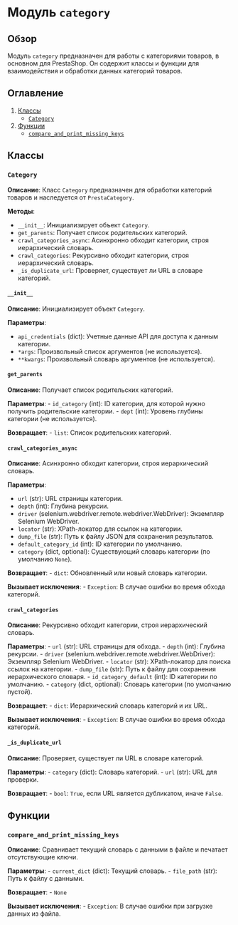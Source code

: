 # Модуль `category`

## Обзор

Модуль `category` предназначен для работы с категориями товаров, в основном для PrestaShop. Он содержит классы и функции для взаимодействия и обработки данных категорий товаров.

## Оглавление
1. [Классы](#классы)
   - [`Category`](#category)
2. [Функции](#функции)
   - [`compare_and_print_missing_keys`](#compare_and_print_missing_keys)
   
## Классы

### `Category`

**Описание**: Класс `Category` предназначен для обработки категорий товаров и наследуется от `PrestaCategory`.

**Методы**:

- `__init__`: Инициализирует объект `Category`.
- `get_parents`: Получает список родительских категорий.
- `crawl_categories_async`: Асинхронно обходит категории, строя иерархический словарь.
- `crawl_categories`: Рекурсивно обходит категории, строя иерархический словарь.
- `_is_duplicate_url`: Проверяет, существует ли URL в словаре категорий.

#### `__init__`
   
**Описание**: Инициализирует объект `Category`.
   
**Параметры**:
   - `api_credentials` (dict): Учетные данные API для доступа к данным категории.
   - `*args`: Произвольный список аргументов (не используется).
   - `**kwargs`: Произвольный словарь аргументов (не используется).
   
#### `get_parents`

**Описание**: Получает список родительских категорий.

**Параметры**:
    - `id_category` (int): ID категории, для которой нужно получить родительские категории.
    - `dept` (int): Уровень глубины категории (не используется).

**Возвращает**:
    - `list`: Список родительских категорий.

#### `crawl_categories_async`
   
**Описание**: Асинхронно обходит категории, строя иерархический словарь.
   
**Параметры**:
   - `url` (str): URL страницы категории.
   - `depth` (int): Глубина рекурсии.
   - `driver` (selenium.webdriver.remote.webdriver.WebDriver): Экземпляр Selenium WebDriver.
   - `locator` (str): XPath-локатор для ссылок на категории.
   - `dump_file` (str): Путь к файлу JSON для сохранения результатов.
   - `default_category_id` (int): ID категории по умолчанию.
   - `category` (dict, optional): Существующий словарь категории (по умолчанию `None`).
   
**Возвращает**:
    - `dict`: Обновленный или новый словарь категории.
   
**Вызывает исключения**:
    - `Exception`: В случае ошибки во время обхода категорий.
   
#### `crawl_categories`

**Описание**: Рекурсивно обходит категории, строя иерархический словарь.

**Параметры**:
    - `url` (str): URL страницы для обхода.
    - `depth` (int): Глубина рекурсии.
    - `driver` (selenium.webdriver.remote.webdriver.WebDriver): Экземпляр Selenium WebDriver.
    - `locator` (str): XPath-локатор для поиска ссылок на категории.
    - `dump_file` (str): Путь к файлу для сохранения иерархического словаря.
    - `id_category_default` (int): ID категории по умолчанию.
    - `category` (dict, optional): Словарь категории (по умолчанию пустой).

**Возвращает**:
    - `dict`: Иерархический словарь категорий и их URL.

**Вызывает исключения**:
    - `Exception`: В случае ошибки во время обхода категорий.

#### `_is_duplicate_url`

**Описание**: Проверяет, существует ли URL в словаре категорий.

**Параметры**:
    - `category` (dict): Словарь категорий.
    - `url` (str): URL для проверки.

**Возвращает**:
    - `bool`: `True`, если URL является дубликатом, иначе `False`.

## Функции

### `compare_and_print_missing_keys`

**Описание**: Сравнивает текущий словарь с данными в файле и печатает отсутствующие ключи.

**Параметры**:
    - `current_dict` (dict): Текущий словарь.
    - `file_path` (str): Путь к файлу с данными.

**Возвращает**:
    - `None`

**Вызывает исключения**:
    - `Exception`: В случае ошибки при загрузке данных из файла.